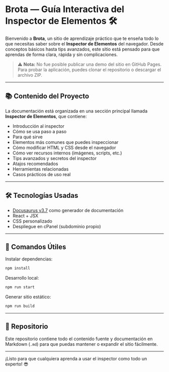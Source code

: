 # Brota — Guía Interactiva del Inspector de Elementos 🛠️

Bienvenido a **Brota**, un sitio de aprendizaje práctico que te enseña todo lo que necesitas saber sobre el **Inspector de Elementos** del navegador. Desde conceptos básicos hasta tips avanzados, este sitio está pensado para que aprendas de forma clara, rápida y sin complicaciones.

> ⚠️ **Nota:** No fue posible publicar una demo del sitio en GitHub Pages. Para probar la aplicación, puedes clonar el repositorio o descargar el archivo ZIP.

---

## 📚 Contenido del Proyecto

La documentación está organizada en una sección principal llamada **Inspector de Elementos**, que contiene:

- Introducción al inspector
- Cómo se usa paso a paso
- Para qué sirve
- Elementos más comunes que puedes inspeccionar
- Cómo modificar HTML y CSS desde el navegador
- Cómo ver recursos internos (imágenes, scripts, etc.)
- Tips avanzados y secretos del inspector
- Atajos recomendados
- Herramientas relacionadas
- Casos prácticos de uso real

---

## 🛠️ Tecnologías Usadas

- [Docusaurus v3.7](https://docusaurus.io/) como generador de documentación
- React + JSX
- CSS personalizado
- Despliegue en cPanel (subdominio propio)

---

## 🧪 Comandos Útiles

Instalar dependencias:

```bash
npm install
```

Desarrollo local:

```bash
npm run start
```

Generar sitio estático:

```bash
npm run build
```

---

## 📎 Repositorio

Este repositorio contiene todo el contenido fuente y documentación en Markdown (`.md`) para que puedas mantener o expandir el sitio fácilmente.

---

¡Listo para que cualquiera aprenda a usar el inspector como todo un experto! 😎
